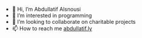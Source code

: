 - 👋 Hi, I’m Abdullatif Alsnousi
- 👀 I’m interested in programming
- 💞️ I’m looking to collaborate on charitable projects
- 📫 How to reach me [abdullatif.ly](https://abdullatif.ly/)
<!--- - 🌱 I’m currently learning flutter--->

<!---
abdullatif-alsnousi/abdullatif-alsnousi is a ✨ special ✨ repository because its `README.md` (this file) appears on your GitHub profile.
You can click the Preview link to take a look at your changes.
--->
